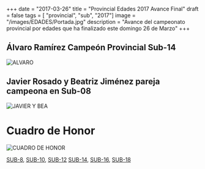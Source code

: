 +++
date = "2017-03-26"
title = "Provincial Edades 2017 Avance Final"
draft = false
tags = [ "provincial", "sub", "2017"]
image = "/images/EDADES/Portada.jpg"
description = "Avance del campeonato provincial por edades que ha finalizado este domingo 26 de Marzo"
+++

## Álvaro Ramírez Campeón Provincial Sub-14

![ALVARO](/images/EDADES/ALVARO.jpg)

## Javier Rosado y Beatriz Jiménez pareja campeona en Sub-08

![JAVIER Y BEA](/images/EDADES/JAVIERBEA.jpg)

# Cuadro de Honor

![CUADRO DE HONOR](/images/EDADES/CUADROHONOR.jpg)

[SUB-8][1], [SUB-10][2], [SUB-12][3] [SUB-14][4], [SUB-16][5], [SUB-18][6]

 [1]: https://info64.org/campeonato-provincial-categoria-sub-8-cudad-real/standings
 [2]: https://info64.org/provincial-categoria-sub-10-ciudad-real/standings
 [3]: https://info64.org/provincial-categoria-sub-12-ciudad-real/standings
 [4]: https://info64.org/provincial-categoria-sub-14-ciudad-real/standings
 [5]: https://info64.org/provincial-categoria-sub-16-ciudad-real/standings
 [6]: https://info64.org/provincial-categoria-sub-18-ciudad-real/standings




